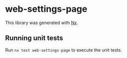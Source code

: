 # web-settings-page

This library was generated with [Nx](https://nx.dev).

## Running unit tests

Run `nx test web-settings-page` to execute the unit tests.
